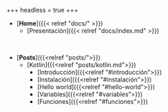 +++
headless = true
+++

- [**Home**]({{< relref "docs/" >}})
  - [Presentación]({{< relref "docs/index.md" >}})

<br />

- [**Posts**]({{<relref "posts/">}})
  - [Kotlin]({{<relref "posts/kotlin.md">}})
    - [Introducción]({{<relref "#introducción">}})
    - [Instalación]({{<relref "#instalación">}})
    - [Hello world]({{<relref "#hello-world">}})
    - [Variables]({{<relref "#variables">}})
    - [Funciones]({{<relref "#funciones">}})